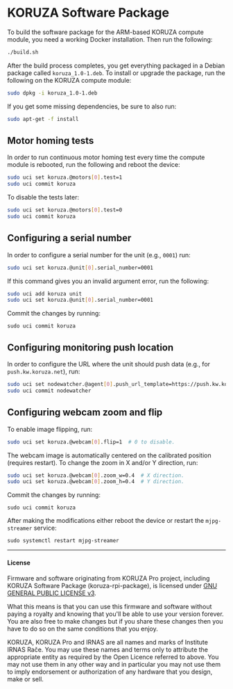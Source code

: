 # KORUZA Software Package

To build the software package for the ARM-based KORUZA compute module, you
need a working Docker installation. Then run the following:
```bash
./build.sh
```

After the build process completes, you get everything packaged in a Debian
package called `koruza_1.0-1.deb`. To install or upgrade the package, run
the following on the KORUZA compute module:
```bash
sudo dpkg -i koruza_1.0-1.deb
```

If you get some missing dependencies, be sure to also run:
```bash
sudo apt-get -f install
```

## Motor homing tests

In order to run continuous motor homing test every time the compute module
is rebooted, run the following and reboot the device:
```bash
sudo uci set koruza.@motors[0].test=1
sudo uci commit koruza
```

To disable the tests later:
```bash
sudo uci set koruza.@motors[0].test=0
sudo uci commit koruza
```

## Configuring a serial number

In order to configure a serial number for the unit (e.g., `0001`) run:
```bash
sudo uci set koruza.@unit[0].serial_number=0001
```

If this command gives you an invalid argument error, run the following:
```bash
sudo uci add koruza unit
sudo uci set koruza.@unit[0].serial_number=0001
```

Commit the changes by running:
```
sudo uci commit koruza
```

## Configuring monitoring push location

In order to configure the URL where the unit should push data (e.g., for `push.kw.koruza.net`), run:
```bash
sudo uci set nodewatcher.@agent[0].push_url_template=https://push.kw.koruza.net/push/http/{uuid}
sudo uci commit nodewatcher
```

## Configuring webcam zoom and flip

To enable image flipping, run:
```bash
sudo uci set koruza.@webcam[0].flip=1  # 0 to disable.
```

The webcam image is automatically centered on the calibrated position (requires restart). To change
the zoom in X and/or Y direction, run:
```bash
sudo uci set koruza.@webcam[0].zoom_w=0.4  # X direction.
sudo uci set koruza.@webcam[0].zoom_h=0.4  # Y direction.
```

Commit the changes by running:
```
sudo uci commit koruza
```

After making the modifications either reboot the device or restart the `mjpg-streamer` service:
```
sudo systemctl restart mjpg-streamer
```

---

#### License

Firmware and software originating from KORUZA Pro project, including KORUZA Software Package (koruza-rpi-package), is licensed under [GNU GENERAL PUBLIC LICENSE v3](https://www.gnu.org/licenses/gpl-3.0.en.html).

What this means is that you can use this firmware and software without paying a royalty and knowing that you'll be able to use your version forever. You are also free to make changes but if you share these changes then you have to do so on the same conditions that you enjoy.

KORUZA, KORUZA Pro and IRNAS are all names and marks of Institute IRNAS Rače. You may use these names and terms only to attribute the appropriate entity as required by the Open Licence referred to above. You may not use them in any other way and in particular you may not use them to imply endorsement or authorization of any hardware that you design, make or sell.

